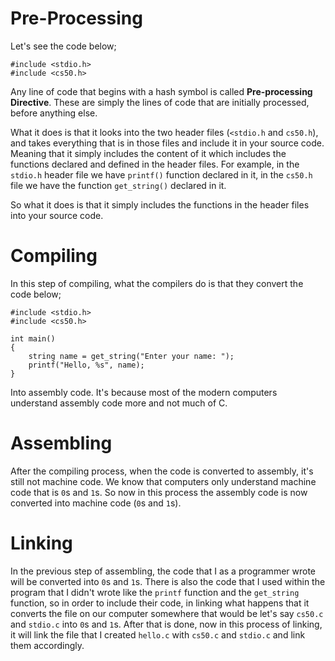 # Pre-Processing

Let's see the code below;

	#include <stdio.h>
	#include <cs50.h>

Any line of code that begins with a hash symbol is called **Pre-processing Directive**. These are simply the lines of code that are initially processed, before anything else.

What it does is that it looks into the two header files (`<stdio.h` and `cs50.h`), and takes everything that is in those files and include it in your source code. Meaning that it simply includes the content of it which includes the functions declared and defined in the header files. For example, in the `stdio.h` header file we have `printf()` function declared in it, in the `cs50.h` file we have the function `get_string()` declared in it.

So what it does is that it simply includes the functions in the header files into your source code.

# Compiling
In this step of compiling, what the compilers do is that they convert the code below;
	
	#include <stdio.h>
	#include <cs50.h>
	
	int main()
	{
		string name = get_string("Enter your name: ");
		printf("Hello, %s", name);
	}

Into assembly code. It's because most of the modern computers understand assembly code more and not much of C.

# Assembling
After the compiling process, when the code is converted to assembly, it's still not machine code. We know that computers only understand machine code that is `0`s and `1`s. So now in this process the assembly code is now converted into machine code (`0`s and `1`s).

# Linking
In the previous step of assembling, the code that I as a programmer wrote will be converted into `0`s and `1`s. There is also the code that I used within the program that I didn't wrote like the `printf` function and the `get_string` function, so in order to include their code, in linking what happens that it converts the file on our computer somewhere that would be let's say `cs50.c` and `stdio.c` into `0`s and `1`s. After that is done, now in this process of linking, it will link the file that I created `hello.c`  with `cs50.c` and `stdio.c` and link them accordingly.